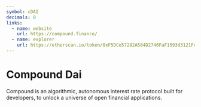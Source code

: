 ```yaml
---
symbol: cDAI
decimals: 8
links:
  - name: website
    url: https://compound.finance/
  - name: explorer
    url: https://etherscan.io/token/0xF5DCe57282A584D2746FaF1593d3121Fcac444dC
---
```


# Compound Dai

Compound is an algorithmic, autonomous interest rate protocol built for developers, to unlock a universe of open financial applications.
